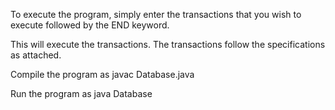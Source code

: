 To execute the program, simply enter the transactions that you wish to execute followed by the END keyword.

This will execute the transactions. The transactions follow the specifications as attached.

Compile the program as javac Database.java

Run the program as java Database